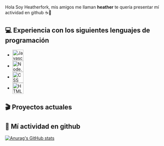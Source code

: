 Hola Soy Heatherfork, mis amigos me llaman **heather** te quería presentar mí actividad en github ☕🍪

## 💻 Experiencia con los siguientes lenguajes de programación

-   <img src="https://cdn.discordapp.com/emojis/844666825991520276.png?size=4096" alt="Javascript" width="36" align="center">
-   <img src="https://cdn.discordapp.com/emojis/1001193725025857616.png?size=4096" alt="Node.js" width="36" align="center">
-   <img src="https://cdn.discordapp.com/emojis/904792337388015677.png?size=4096" alt="CSS" width="36" align="center">
-   <img src="https://cdn.discordapp.com/emojis/904792335852900423.png?size=4096" alt="HTML5" width="36" align="center">


## 🎬 Proyectos actuales

## 💼 Mí actividad en github

[![Anurag's GitHub stats](https://github-readme-stats.vercel.app/api?username=heatherfork)](https://github.com/anuraghazra/github-readme-stats)

